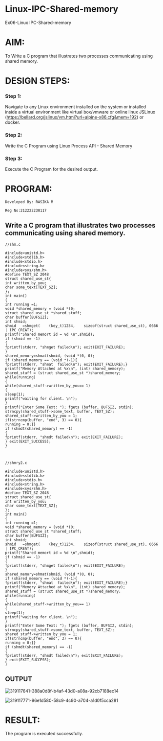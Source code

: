 # Linux-IPC-Shared-memory
Ex06-Linux IPC-Shared-memory

# AIM:
To Write a C program that illustrates two processes communicating using shared memory.

# DESIGN STEPS:

### Step 1:

Navigate to any Linux environment installed on the system or installed inside a virtual environment like virtual box/vmware or online linux JSLinux (https://bellard.org/jslinux/vm.html?url=alpine-x86.cfg&mem=192) or docker.

### Step 2:

Write the C Program using Linux Process API - Shared Memory

### Step 3:

Execute the C Program for the desired output. 

# PROGRAM:
```
Developed By: RASIKA M

Reg No:212222230117
```
## Write a C program that illustrates two processes communicating using shared memory.
```
//shm.c

#include<unistd.h> 
#include<stdlib.h> 
#include<stdio.h> 
#include<string.h>
#include<sys/shm.h>
#define TEXT_SZ 2048 
struct shared_use_st{
int written_by_you;
char some_text[TEXT_SZ];
};
int main()
{
int running =1;
void *shared_memory = (void *)0; 
struct shared_use_st *shared_stuff; 
char buffer[BUFSIZ];
int shmid;
shmid	=shmget(	(key_t)1234,	sizeof(struct shared_use_st), 0666 | IPC_CREAT);
printf("Shared memort id = %d \n",shmid);
if (shmid == -1)
{
fprintf(stderr, "shmget failed\n"); exit(EXIT_FAILURE);
}
shared_memory=shmat(shmid, (void *)0, 0);
if (shared_memory == (void *)-1){
fprintf(stderr,	"shmat	failed\n"); exit(EXIT_FAILURE);}
printf("Memory Attached at %x\n", (int) shared_memory); 
shared_stuff = (struct shared_use_st *)shared_memory; 
while(running)
{
while(shared_stuff->written_by_you== 1)
{
sleep(1);
printf("waiting for client.	\n");
}
printf("Enter Some Text: "); fgets (buffer, BUFSIZ, stdin);
strncpy(shared_stuff->some_text, buffer, TEXT_SZ);
shared_stuff->written_by_you = 1;
if(strncmp(buffer, "end", 3) == 0){
running = 0;}}
if (shmdt(shared_memory) == -1)
{
fprintf(stderr, "shmdt failed\n"); exit(EXIT_FAILURE);
} exit(EXIT_SUCCESS);
}



//shmry2.c

#include<unistd.h> 
#include<stdlib.h> 
#include<stdio.h> 
#include<string.h>
#include<sys/shm.h>
#define TEXT_SZ 2048 
struct shared_use_st{
int written_by_you;
char some_text[TEXT_SZ];
};
int main()
{
int running =1;
void *shared_memory = (void *)0; 
struct shared_use_st *shared_stuff; 
char buffer[BUFSIZ];
int shmid;
shmid	=shmget(	(key_t)1234,	sizeof(struct shared_use_st), 0666 | IPC_CREAT);
printf("Shared memort id = %d \n",shmid);
if (shmid == -1)
{
fprintf(stderr, "shmget failed\n"); exit(EXIT_FAILURE);
}
shared_memory=shmat(shmid, (void *)0, 0);
if (shared_memory == (void *)-1){
fprintf(stderr,	"shmat	failed\n"); exit(EXIT_FAILURE);}
printf("Memory Attached at %x\n", (int) shared_memory); 
shared_stuff = (struct shared_use_st *)shared_memory; 
while(running)
{
while(shared_stuff->written_by_you== 1)
{
sleep(1);
printf("waiting for client.	\n");
}
printf("Enter Some Text: "); fgets (buffer, BUFSIZ, stdin);
strncpy(shared_stuff->some_text, buffer, TEXT_SZ);
shared_stuff->written_by_you = 1;
if(strncmp(buffer, "end", 3) == 0){
running = 0;}}
if (shmdt(shared_memory) == -1)
{
fprintf(stderr, "shmdt failed\n"); exit(EXIT_FAILURE);
} exit(EXIT_SUCCESS);
}

```




## OUTPUT

![319117641-388a0d8f-b4af-43d0-a08a-92cb7188ec14](https://github.com/sabithapaulraj/Linux-IPC-Shared-memory/assets/118343379/09a6887d-9efa-4f6c-b0f1-cebfbf92ea6d)

![319117771-96e1d580-58c9-4c90-a704-a1d0f5cca281](https://github.com/sabithapaulraj/Linux-IPC-Shared-memory/assets/118343379/88576617-5f52-4771-b06a-23c88a146bf7)



# RESULT:
The program is executed successfully.
